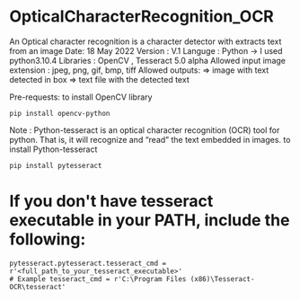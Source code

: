 # OpticalCharacterRecognition_OCR
An Optical character recognition is a character detector with extracts text from an image
Date: 18 May 2022 Version : V.1
Languge : Python -> I used python3.10.4
Libraries : OpenCV , Tesseract 5.0 alpha
Allowed input image extension : jpeg, png, gif, bmp, tiff
Allowed outputs: 
 => image with text detected in box 
 => text file with the detected text
 
 Pre-requests:
to install OpenCV library 
```
pip install opencv-python
```
Note : Python-tesseract is an optical character recognition (OCR) tool for python. That is, it will recognize and “read” the text embedded in images.
to install Python-tesseract
```
pip install pytesseract
```
# If you don't have tesseract executable in your PATH, include the following:
```
pytesseract.pytesseract.tesseract_cmd = r'<full_path_to_your_tesseract_executable>'
# Example tesseract_cmd = r'C:\Program Files (x86)\Tesseract-OCR\tesseract'
```
